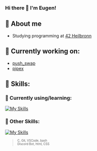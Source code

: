 ### Hi there 👋 I'm Eugen!

## 💭 About me 
- Studying programming at [42 Heilbronn](https://www.42heilbronn.de/en/ "Homepage of 42 Heilbronn")
## 📝 Currently working on:
- [push_swap](https://github.com/itseugen/push_swap "My github repository")
- [pipex](https://github.com/itseugen/pipex "My github repository")
## 🔧 Skills:
### 🔨 Currently using/learning:
[![My Skills](https://skillicons.dev/icons?i=c,git,vscode,bash)](https://skillicons.dev)
### 🧰 Other Skills:
[![My Skills](https://skillicons.dev/icons?i=discord,html,css)](https://skillicons.dev)
> <sub><sup>C, Git, VSCode, bash </sub></sup>\
> <sub><sup>Discord Bot, html, CSS </sub></sup>

<!--
**itseugen/itseugen** is a ✨ _special_ ✨ repository because its `README.md` (this file) appears on your GitHub profile.

Here are some ideas to get you started:

- 🔭 I’m currently working on ...
- 🌱 I’m currently learning ...
- 👯 I’m looking to collaborate on ...
- 🤔 I’m looking for help with ...
- 💬 Ask me about ...
- 📫 How to reach me: ...
- 😄 Pronouns: ...
- ⚡ Fun fact: ...
-->
